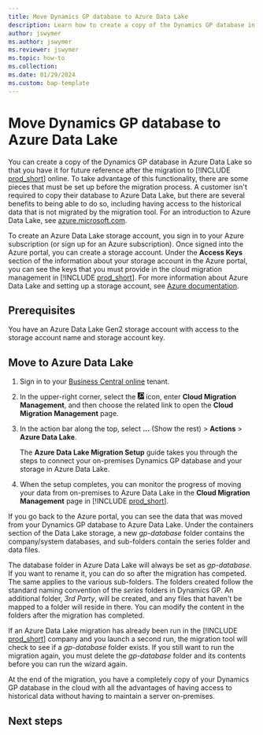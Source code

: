```yaml
---
title: Move Dynamics GP database to Azure Data Lake
description: Learn how to create a copy of the Dynamics GP database in Azure Data Lake so that you have it for future reference after the migration.
author: jswymer
ms.author: jswymer
ms.reviewer: jswymer
ms.topic: how-to 
ms.collection: 
ms.date: 01/29/2024
ms.custom: bap-template
---
```

# Move Dynamics GP database to Azure Data Lake

You can create a copy of the Dynamics GP database in Azure Data Lake so that you have it for future reference after the migration to [!INCLUDE [prod_short](../developer/includes/prod_short.md)] online. To take advantage of this functionality, there are some pieces that must be set up before the migration process. A customer isn't required to copy their database to Azure Data Lake, but there are several benefits to being able to do so, including having access to the historical data that is not migrated by the migration tool. For an introduction to Azure Data Lake, see [azure.microsoft.com](https://go.microsoft.com/fwlink/?linkid=2135056).  

To create an Azure Data Lake storage account, you sign in to your Azure subscription (or sign up for an Azure subscription). Once signed into the Azure portal, you can create a storage account. Under the **Access Keys** section of the information about your storage account in the Azure portal, you can see the keys that you must provide in the cloud migration management in [!INCLUDE [prod_short](../developer/includes/prod_short.md)]. For more information about Azure Data Lake and setting up a storage account, see [Azure documentation](/azure/storage/blobs/data-lake-storage-introduction).  

## Prerequisites

You have an Azure Data Lake Gen2 storage account with access to the storage account name and storage account key. <!--Learn more about creating an [Azure Data Lake storage account](/azure/storage/common/storage-account-create?toc=%2Fazure%2Fstorage%2Fblobs%2Ftoc.json&bc=%2Fazure%2Fstorage%2Fblobs%2Fbreadcrumb%2Ftoc.json&tabs=azure-portal).-->

## Move to Azure Data Lake

1. Sign in to your [Business Central online](https://businesscentral.dynamics.com) tenant.
1. In the upper-right corner, select the ![Shows the search magnifyting glass icon](../developer/media/search_small.png) icon, enter **Cloud Migration Management**, and then choose the related link to open the **Cloud Migration Management** page.
1. In the action bar along the top, select **...** (Show the rest) > **Actions** > **Azure Data Lake**.

    The **Azure Data Lake Migration Setup** guide takes you through the steps to connect your on-premises Dynamics GP database and your storage in Azure Data Lake. 
1. When the setup completes, you can monitor the progress of moving your data from on-premises to Azure Data Lake in the **Cloud Migration Management** page in [!INCLUDE [prod_short](../developer/includes/prod_short.md)].

If you go back to the Azure portal, you can see the data that was moved from your Dynamics GP database to Azure Data Lake. Under the containers section of the Data Lake storage, a new *gp-database* folder contains the company/system databases, and sub-folders contain the series folder and data files.  

The database folder in Azure Data Lake will always be set as *gp-database*. If you want to rename it, you can do so after the migration has competed. The same applies to the various sub-folders. The folders created follow the standard naming convention of the *series* folders in Dynamics GP. An additional folder, *3rd Party*, will be created, and any files that haven't be mapped to a folder will reside in there. You can modify the content in the folders after the migration has completed.

If an Azure Data Lake migration has already been run in the [!INCLUDE [prod_short](../developer/includes/prod_short.md)] company and you launch a second run, the migration tool will check to see if a *gp-database* folder exists. If you still want to run the migration again, you must delete the *gp-database* folder and its contents before you can run the wizard again.  

At the end of the migration, you have a completely copy of your Dynamics GP database in the cloud with all the advantages of having access to historical data without having to maintain a server on-premises.  

## Next steps

<!--Remove all the comments in this template before you sign-off or merge to the main branch.-->
